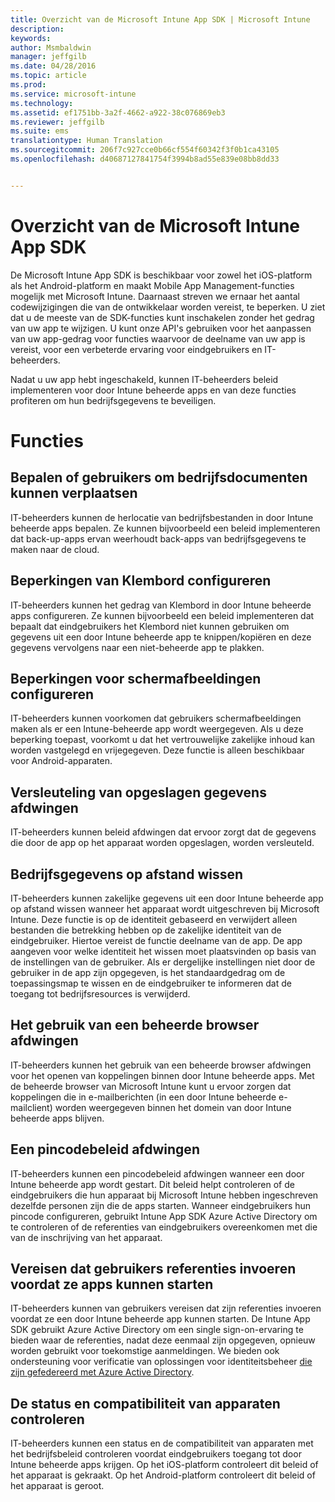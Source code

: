 ```yaml
---
title: Overzicht van de Microsoft Intune App SDK | Microsoft Intune
description: 
keywords: 
author: Msmbaldwin
manager: jeffgilb
ms.date: 04/28/2016
ms.topic: article
ms.prod: 
ms.service: microsoft-intune
ms.technology: 
ms.assetid: ef1751bb-3a2f-4662-a922-38c076869eb3
ms.reviewer: jeffgilb
ms.suite: ems
translationtype: Human Translation
ms.sourcegitcommit: 206f7c927cce0b66cf554f60342f3f0b1ca43105
ms.openlocfilehash: d40687127841754f3994b8ad55e839e08bb8dd33


---
```


# Overzicht van de Microsoft Intune App SDK
De Microsoft Intune App SDK is beschikbaar voor zowel het iOS-platform als het Android-platform en maakt Mobile App Management-functies mogelijk met Microsoft Intune. Daarnaast streven we ernaar het aantal codewijzigingen die van de ontwikkelaar worden vereist, te beperken. U ziet dat u de meeste van de SDK-functies kunt inschakelen zonder het gedrag van uw app te wijzigen. U kunt onze API's gebruiken voor het aanpassen van uw app-gedrag voor functies waarvoor de deelname van uw app is vereist, voor een verbeterde ervaring voor eindgebruikers en IT-beheerders. 

Nadat u uw app hebt ingeschakeld, kunnen IT-beheerders beleid implementeren voor door Intune beheerde apps en van deze functies profiteren om hun bedrijfsgegevens te beveiligen.

# Functies
## Bepalen of gebruikers om bedrijfsdocumenten kunnen verplaatsen
IT-beheerders kunnen de herlocatie van bedrijfsbestanden in door Intune beheerde apps bepalen. Ze kunnen bijvoorbeeld een beleid implementeren dat back-up-apps ervan weerhoudt back-apps van bedrijfsgegevens te maken naar de cloud.  

## Beperkingen van Klembord configureren
IT-beheerders kunnen het gedrag van Klembord in door Intune beheerde apps configureren. Ze kunnen bijvoorbeeld een beleid implementeren dat bepaalt dat eindgebruikers het Klembord niet kunnen gebruiken om gegevens uit een door Intune beheerde app te knippen/kopiëren en deze gegevens vervolgens naar een niet-beheerde app te plakken.

## Beperkingen voor schermafbeeldingen configureren
IT-beheerders kunnen voorkomen dat gebruikers schermafbeeldingen maken als er een Intune-beheerde app wordt weergegeven. Als u deze beperking toepast, voorkomt u dat het vertrouwelijke zakelijke inhoud kan worden vastgelegd en vrijegegeven. Deze functie is alleen beschikbaar voor Android-apparaten. 

## Versleuteling van opgeslagen gegevens afdwingen
IT-beheerders kunnen beleid afdwingen dat ervoor zorgt dat de gegevens die door de app op het apparaat worden opgeslagen, worden versleuteld.

## Bedrijfsgegevens op afstand wissen
IT-beheerders kunnen zakelijke gegevens uit een door Intune beheerde app op afstand wissen wanneer het apparaat wordt uitgeschreven bij Microsoft Intune. Deze functie is op de identiteit gebaseerd en verwijdert alleen bestanden die betrekking hebben op de zakelijke identiteit van de eindgebruiker. Hiertoe vereist de functie deelname van de app. De app aangeven voor welke identiteit het wissen moet plaatsvinden op basis van de instellingen van de gebruiker. Als er dergelijke instellingen niet door de gebruiker in de app zijn opgegeven, is het standaardgedrag om de toepassingsmap te wissen en de eindgebruiker te informeren dat de toegang tot bedrijfsresources is verwijderd. 

## Het gebruik van een beheerde browser afdwingen
IT-beheerders kunnen het gebruik van een beheerde browser afdwingen voor het openen van koppelingen binnen door Intune beheerde apps. Met de beheerde browser van Microsoft Intune kunt u ervoor zorgen dat koppelingen die in e-mailberichten (in een door Intune beheerde e-mailclient) worden weergegeven binnen het domein van door Intune beheerde apps blijven.

## Een pincodebeleid afdwingen
IT-beheerders kunnen een pincodebeleid afdwingen wanneer een door Intune beheerde app wordt gestart. Dit beleid helpt controleren of de eindgebruikers die hun apparaat bij Microsoft Intune hebben ingeschreven dezelfde personen zijn die de apps starten. Wanneer eindgebruikers hun pincode configureren, gebruikt Intune App SDK Azure Active Directory om te controleren of de referenties van eindgebruikers overeenkomen met die van de inschrijving van het apparaat. 

## Vereisen dat gebruikers referenties invoeren voordat ze apps kunnen starten
IT-beheerders kunnen van gebruikers vereisen dat zijn referenties invoeren voordat ze een door Intune beheerde app kunnen starten. De Intune App SDK gebruikt Azure Active Directory om een single sign-on-ervaring te bieden waar de referenties, nadat deze eenmaal zijn opgegeven, opnieuw worden gebruikt voor toekomstige aanmeldingen. We bieden ook ondersteuning voor verificatie van oplossingen voor identiteitsbeheer [die zijn gefedereerd met Azure Active Directory](/active-directory/active-directory-aadconnect-federation-compatibility). 

## De status en compatibiliteit van apparaten controleren
IT-beheerders kunnen een status en de compatibiliteit van apparaten met het bedrijfsbeleid controleren voordat eindgebruikers toegang tot door Intune beheerde apps krijgen. Op het iOS-platform controleert dit beleid of het apparaat is gekraakt. Op het Android-platform controleert dit beleid of het apparaat is geroot.  





<!--HONumber=Jul16_HO3-->


